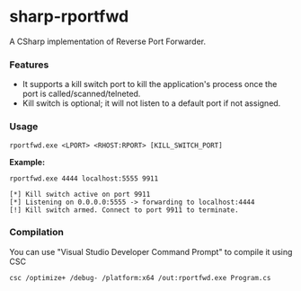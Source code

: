# sharp-rportfwd
A CSharp implementation of Reverse Port Forwarder. 

### Features
- It supports a kill switch port to kill the application's process once the port is called/scanned/telneted. 
- Kill switch is optional; it will not listen to a default port if not assigned.

### Usage
```
rportfwd.exe <LPORT> <RHOST:RPORT> [KILL_SWITCH_PORT]
```

**Example:**
```
rportfwd.exe 4444 localhost:5555 9911

[*] Kill switch active on port 9911
[*] Listening on 0.0.0.0:5555 -> forwarding to localhost:4444
[!] Kill switch armed. Connect to port 9911 to terminate.
```

### Compilation
You can use "Visual Studio Developer Command Prompt" to compile it using CSC
```
csc /optimize+ /debug- /platform:x64 /out:rportfwd.exe Program.cs
```



